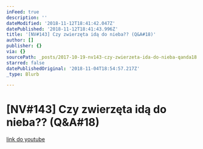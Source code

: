 ```yaml
---
inFeed: true
description: ''
dateModified: '2018-11-12T18:41:42.047Z'
datePublished: '2018-11-12T18:41:43.996Z'
title: '[NV#143] Czy zwierzęta idą do nieba?? (Q&A#18)'
author: []
publisher: {}
via: {}
sourcePath: _posts/2017-10-19-nv143-czy-zwierzeta-ida-do-nieba-qanda18.md
starred: false
datePublishedOriginal: '2018-11-04T18:54:57.217Z'
_type: Blurb

---
```

# \[NV\#143\] Czy zwierzęta idą do nieba?? (Q&A\#18)
[link do youtube][0]

[0]: https://youtu.be/QN4bwrR2kVg